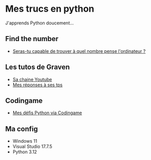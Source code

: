# Mes trucs en python

J'apprends Python doucement...

## Find the number

* [Seras-tu capable de trouver à quel nombre pense l'ordinateur ?](https://github.com/AlexisAmand/python/blob/master/FindTheNumber.py)

## Les tutos de Graven

* [Sa chaine Youtube](https://www.youtube.com/@Gravenilvectuto)
* [Mes réponses à ses tps](https://github.com/AlexisAmand/python/tree/master/TP%20Graven)

## Codingame

* [Mes défis Python via Codingame](https://github.com/AlexisAmand/Mes-trucs-en-python/tree/master/Codingame)

##  Ma config

* Windows 11
* Visual Studio 17.7.5    
* Python 3.12





